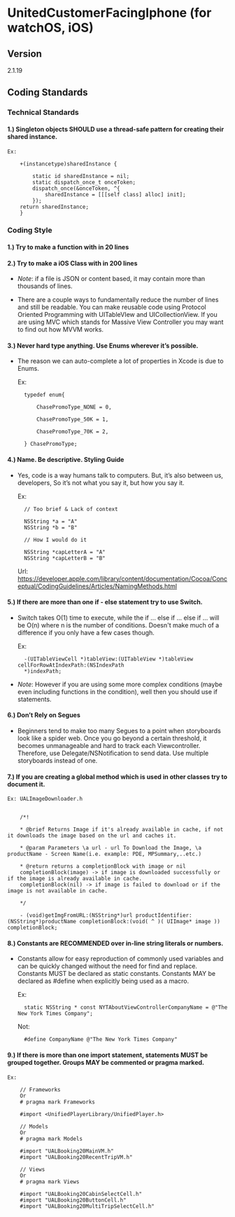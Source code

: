 # UnitedCustomerFacingIphone (for watchOS, iOS)

## Version

2.1.19

## Coding Standards

### Technical Standards

#### 1.) Singleton objects SHOULD use a thread-safe pattern for creating their shared instance.

    Ex:

        +(instancetype)sharedInstance {

            static id sharedInstance = nil;
            static dispatch_once_t onceToken;
            dispatch_once(&onceToken, ^{
                sharedInstance = [[[self class] alloc] init];
            });
        return sharedInstance;
        }

### Coding Style

#### 1.) Try to make a function with in 20 lines

#### 2.) Try to make a iOS Class with in 200 lines

+ *Note*: if a file is JSON or content based, it may contain more than thousands of lines.

+ There are a couple ways to fundamentally reduce the number of lines and still be readable. You can 
make reusable code using Protocol Oriented Programming with UITableVIew and UICollectionView. If you 
are using MVC which stands for Massive View Controller you may want to find out how MVVM works.

#### 3.) Never hard type anything. Use Enums wherever it’s possible.

+ The reason we can auto-complete a lot of properties in Xcode is due to Enums.

    Ex:

        
        typedef enum{

            ChasePromoType_NONE = 0,

            ChasePromoType_50K = 1,

            ChasePromoType_70K = 2,

        } ChasePromoType;

#### 4.) Name. Be descriptive. Styling Guide

+ Yes, code is a way humans talk to computers. But, it’s also between us, developers, So it’s not what 
you say it, but how you say it.

    Ex:
        
        // Too brief & Lack of context
        
        NSString *a = "A"
        NSString *b = "B"

        // How I would do it

        NSString *capLetterA = "A"
        NSString *capLetterB = "B"

    Url:
        https://developer.apple.com/library/content/documentation/Cocoa/Conceptual/CodingGuidelines/Articles/NamingMethods.html

#### 5.) If there are more than one if - else statement try to use Switch.

+ Switch takes O(1) time to execute, while the if ... else if ... else if ... will be O(n) where n is
the number of conditions. Doesn't make much of a difference if you only have a few cases though.

    Ex: 
        
        -(UITableViewCell *)tableView:(UITableView *)tableView cellForRowAtIndexPath:(NSIndexPath
        *)indexPath;

+ *Note*: However if you are using some more complex conditions (maybe even including functions in the condition),
        well then you should use if statements.

#### 6.) Don’t Rely on Segues

+ Beginners tend to make too many Segues to a point when storyboards look like a spider web. Once you
go beyond a certain threshold, it becomes unmanageable and hard to track each Viewcontroller.
Therefore, use Delegate/NSNotification to send data. Use multiple storyboards instead of one.

#### 7.) If you are creating a global method which is used in other classes try to document it.

    Ex: UALImageDownloader.h

    
        /*!

        * @brief Returns Image if it's already available in cache, if not it downloads the image based on the url and caches it.

        * @param Parameters \a url - url To Download the Image, \a productName - Screen Name(i.e. example: PDE, MPSummary,..etc.)

        * @return returns a completionBlock with image or nil
        completionBlock(image) -> if image is downloaded successfully or if the image is already available in cache.
        completionBlock(nil) -> if image is failed to download or if the image is not available in cache.

        */

        - (void)getImgFromURL:(NSString*)url productIdentifier:(NSString*)productName completionBlock:(void( ^ )( UIImage* image )) completionBlock;

#### 8.) Constants are RECOMMENDED over in-line string literals or numbers.

+ Constants allow for easy reproduction of commonly used variables and can be quickly changed without 
the need for find and replace. Constants MUST be declared as static constants. Constants MAY be 
declared as #define when explicitly being used as a macro.

    Ex:
        
        static NSString * const NYTAboutViewControllerCompanyName = @"The New York Times Company";

    Not:
        
        #define CompanyName @"The New York Times Company"

#### 9.) If there is more than one import statement, statements MUST be grouped together. Groups MAY be commented or pragma marked.

    Ex:

        // Frameworks
        Or 
        # pragma mark Frameworks

        #import <UnifiedPlayerLibrary/UnifiedPlayer.h>

        // Models
        Or 
        # pragma mark Models

        #import "UALBooking20MainVM.h"
        #import "UALBooking20RecentTripVM.h"

        // Views
        Or 
        # pragma mark Views

        #import "UALBooking20CabinSelectCell.h"
        #import "UALBooking20ButtonCell.h"
        #import "UALBooking20MultiTripSelectCell.h"
